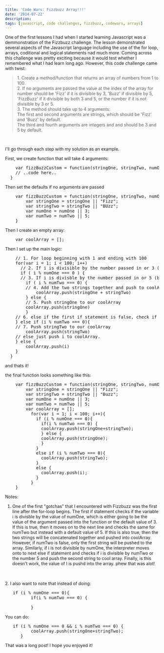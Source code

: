 ```yaml
---
title: 'Code Wars: Fizzbuzz Array!!!'
date: '2014-07-22'
description: 
tags: [javascript, code challenges, fizzbuzz, codewars, arrays]
---
```


One of the first lessons I had when I started learning Javascript was a demmonstration
of the Fizzbuzz challenge. The lesson demonstrated several aspects of the Javascript language
including the use of the for loop, arrays, coditional and logical statements nad much more.
Coming across this challenge was pretty exciting because it would test whether I remembered
what I had learn long ago. However, this code challenge came with twist:

<blockquote>
1. Create a method/function that returns an array of numbers from 1 to 100.
<br/>
2. If no arguments are passed the value at the index of the array for number should be 'Fizz' if it is divisible by 3, 'Buzz' if divisible by 5, 'FizzBuzz' if it divisible by both 3 and 5, or the number if it is not divisible by 3 or 5.
<br/>
3. The method should take up to 4 arguments:
<br/>
The first and second arguments are strings, which should be 'Fizz' and 'Buzz' by default.
<br/>
The third and fourth arguments are integers and and should be 3 and 5 by default.
</blockquote>
<br/>

I'll go through each step with my solution as an example.

First, we create function that will take 4 arguments:

<pre class="prettyprint linenums">
    var fizzBuzzCustom = function(stringOne, stringTwo, numOne, numTwo){
    // ..code here..
  }
</pre>

Then set the defaults if no arguments are passed

<pre class="prettyprint linenums">
    var fizzBuzzCustom = function(stringOne, stringTwo, numOne, numTwo){
        var stringOne = stringOne || "Fizz"; 
        var stringTwo = stringTwo || "BUzz";
        var numOne = numOne || 3;
        var numTwo = numTwo || 5;
    }
</pre>

Then I create an empty array:

<pre class="prettyprint">
    var coolArray = [];
</pre>

Then I set up the main logic:

<pre class="prettyprint">
    // 1. For loop beginning with 1 and ending with 100
    for(var i = 1; i < 100; i++)
      // 2. If i is divisible by the number passed in or 3 (by default)
      if ( i % numOne === 0 ) { 
      // 3. If i is divisble by the number passed in or 5 (by default)
        if ( i % numTwo === 0) { 
        // 4. Add the two strings together and push to coolArray
            coolArray.push(stringOne + stringTwo) 
        } else {
        // 5. Push stringOne to our coolArray 
        coolArray.push(stringOne) 
        } 
    // 6. else if the first if statement is false, check if i is divisble by numTwo ( or 5 by default).
    } else if (i % numTwo === 0){
    // 7. Push stringTwo to our coolArray
        coolArray.push(stringTwo)
    // else just push i to coolArray.
    } else {
        coolArray.push(i) 
    }
  }
</pre>

and thats it!

the final function looks something like this:

<pre class="prettyprint">
    var fizzBuzzCustom = function(stringOne, stringTwo, numOne, numTwo) {
        var stringOne = stringOne || "Fizz";
        var stringTwo = stringTwo || "Buzz";
        var numOne = numOne || 3;
        var numTwo = numTwo || 5;
        var coolArray = [];
          for(var i = 1; i < 100; i++){
            if (i % numOne === 0){
              if(i % numTwo === 0) {
              coolArray.push(stringOne+stringTwo);
              } else {
              coolArray.push(stringOne);
              }
            }
            else if (i % numTwo === 0){
              coolArray.push(stringTwo);
            }
            else {
              coolArray.push(i);
            }
          }
    }
</pre>


Notes: <br/>
1. One of the first "gotchas" that I encountered with Fizzbuzz was the first line
after the for-loop begins. The first if statement checks if the variable i is divisble
by the value of numOne, which is either going to be the value of the argument passed into
the function or the default value of 3. If this is true, then it moves on to the next line and
checks the same for numTwo but instead with a default value of 5. If this is also true,
then the two strings will be concatenated together and pushed into coolArray. However, if numTwo is false, only
the first string will be pushed to the array. Similarly, if i is not divisible by numOne, the interpreter
moves onto to next else if statement and checks if i is divisible by numTwo or the number 5 and push
the second string to cool array. Finally, is this doesn't work, the value of I is pushd into the array.
phew that was alot!
<br/>
<br/>
2. I also want to note that instead of doing:

<pre class="prettyprint">
   if (i % numOne === 0){
          if(i % numTwo === 0) {
          
          }
</pre>

You can do:

<pre class="prettyprint">
   if (i % numOne === 0 && i % numTwo === 0) {
          coolArray.push(stringOne+stringTwo);
      } 
</pre>

That was a long post! I hope you enjoyed it! 



